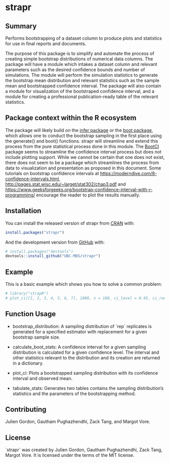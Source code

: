 
<!-- README.md is generated from README.Rmd. Please edit that file -->

# strapr

<!-- badges: start -->
<!-- badges: end -->

## Summary

Performs bootstrapping of a dataset column to produce plots and
statistics for use in final reports and documents.

The purpose of this package is to simplify and automate the process of
creating simple bootstrap distributions of numerical data columns. The
package will have a module which intakes a dataset column and relevant
parameters such as the desired confidence bounds and number of
simulations. The module will perform the simulation statistics to
generate the bootstrap mean distribution and relevant statistics such as
the sample mean and bootstrapped confidence interval. The package will
also contain a module for visualization of the bootstraped confidence
interval, and a module for creating a professional publication-ready
table of the relevant statistics.

## **Package context within the R ecosystem**

The package will likely build on the [infer
package](https://cran.r-project.org/web/packages/infer/index.html) or
the [boot package](https://cran.r-project.org/web/packages/boot/), which
allows one to conduct the bootstrap sampling in the first place using
the generate() and boot() functions. strapr will streamline and extend
this process from the pure statistical process done in this module. The
[BootCI](https://rdrr.io/cran/DescTools/man/BootCI.html) package seems
to streamline the confidence interval process but does not include
plotting support. While we cannot be certain that one does not exist,
there does not seem to be a package which streamlines the process from
data to visualization and presentation as proposed in this document.
Some tutorials on bootstrap confidence intervals at
<https://moderndive.com/8-confidence-intervals.html>,
<http://pages.stat.wisc.edu/~larget/stat302/chap3.pdf> and
<https://www.geeksforgeeks.org/bootstrap-confidence-interval-with-r-programming/>
encourage the reader to plot the results manually.

## Installation

You can install the released version of strapr from
[CRAN](https://CRAN.R-project.org) with:

``` r
install.packages("strapr")
```

And the development version from [GitHub](https://github.com/) with:

``` r
# install.packages("devtools")
devtools::install_github("UBC-MDS/strapr")
```

## Example

This is a basic example which shows you how to solve a common problem:


``` r
# library("strapR")
# plot_ci([1, 2, 3, 4, 5, 6, 7], 1000, n = 100, ci_level = 0.95, ci_random_seed = 123)
```

## Function Usage

-   bootstrap_distribution: A sampling distribution of \`rep\`
    replicates is generated for a specified estimator with replacement
    for a given bootstrap sample size.

-   calculate_boot_stats: A confidence interval for a given sampling
    distribution is calculated for a given confidence level. The
    interval and other statistics relevant to the distribution and its
    creation are returned in a dictionary.

-   plot_ci: Plots a bootstrapped sampling distribution with
    its confidence interval and observed mean.

-   tabulate_stats: Generates two tables contains the sampling
    distribution’s statistics and the parameters of the bootstrapping
    method.

## Contributing

Julien Gordon, Gautham Pughazhendhi, Zack Tang, and Margot Vore.

## License

\`strapr\` was created by Julien Gordon, Gautham Pughazhendhi, Zack
Tang, Margot Vore. It is licensed under the terms of the MIT license.
